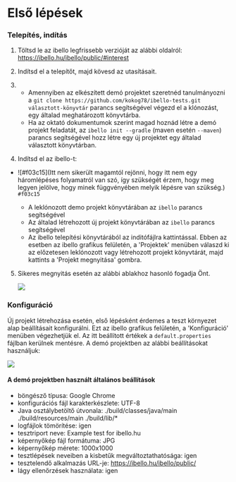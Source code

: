 # Első lépések

### Telepítés, indítás

1. Töltsd le az ibello legfrissebb verzióját az alábbi oldalról: 
   https://ibello.hu/ibello/public/#interest

2. Indítsd el a telepítőt, majd kövesd az utasításait.

3. - Amennyiben az elkészített demó projektet szeretnéd tanulmányozni a `git clone https://github.com/kokog78/ibello-tests.git választott-könyvtár` parancs segítségével végezd el a klónozást, egy általad meghatározott könyvtárba.
   - Ha az oktató dokumentumok szerint magad hoznád létre a demó projekt feladatát, az `ibello init --gradle` (maven esetén `--maven`) parancs segítségével hozz létre egy új projektet egy általad választott könyvtárban.

4. Indítsd el az ibello-t:
- ![#f03c15](Itt nem sikerült magamtól rejönni, hogy itt nem egy háromlépéses folyamatról van szó, így szükségét érzem, hogy meg legyen jelölve, hogy minek függvényében melyik lépésre van szükség.) `#f03c15`

   - A leklónozott demo projekt könyvtárában az `ibello` parancs segítségével
   - Az általad létrehozott új projekt könyvtárában az `ibello` parancs segítségével
   - Az ibello telepítési könyvtárából az inditófájlra kattintással. Ebben az esetben az ibello grafikus felületén, a 'Projektek' menüben válaszd ki az előzetesen leklónozott vagy létrehozott projekt könyvtárát, majd kattints a 'Projekt megnyitása' gombra.

5. Sikeres megnyitás esetén az alábbi ablakhoz hasonló fogadja Önt.

   ![](/home/zolkasza/Képek/demo_projekt/nyito.png)

### Konfiguráció

Új projekt létrehozása esetén, első lépésként érdemes a teszt környezet alap beállításait konfigurálni. Ezt az ibello grafikus felületén, a 'Konfiguráció' menüben végezhetjük el. Az itt beállított értékek a  `default.properties` fájlban kerülnek mentésre. A demó projektben az alábbi beállításokat használjuk:

![](/home/zolkasza/Képek/demo_projekt/config_hu.png)

#### A demó projektben használt általános beállítások

- böngésző típusa: Google Chrome
- konfigurációs fájl karakterkészlete: UTF-8
- Java osztálybetöltő útvonala: ./build/classes/java/main ./build/resources/main ./build/lib/*
- logfájlok tömörítése: igen
- tesztriport neve: Example test for ibello.hu
- képernyőkép fájl formátuma: JPG
- képernyőkép mérete: 1000x1000
- tesztlépések neveiben a kisbetűk megváltoztathatósága: igen
- tesztelendő alkalmazás URL-je: https://ibello.hu/ibello/public/
- lágy ellenőrzések használata: igen
